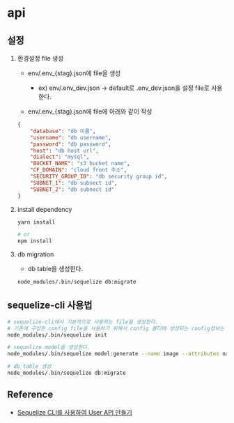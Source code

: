# api

## 설정

1. 환경설정 file 생성

   * env/.env_{stag}.json에 file을 생성
     * ex) env/.env_dev.json -> default로 .env_dev.json을 설정 file로 사용한다.

   * env/.env_{stag}.json에 file에 아래와 같이 작성

   ```json
   {
       "database": "db 이름",
       "username": "db username",
       "password": "db password",
       "host": "db host url",
       "dialect": "mysql",
       "BUCKET_NAME": "s3 bucket name",
       "CF_DOMAIN": "cloud front 주소",
       "SECURITY_GROUP_ID": "db security group id",
       "SUBNET_1": "db subnect id",
       "SUBNET_2": "db subnect id"
   }
   ```

2. install dependency

    ```bash
    yarn install

    # or
    npm install
    ```

3. db migration

    * db table을 생성한다.

    ```bash
    node_modules/.bin/sequelize db:migrate
    ```

## sequelize-cli 사용법

```bash
# sequelize-cli에서 기본적으로 사용하는 file을 생성한다.
# 기존에 구성한 config file을 사용하기 위해서 config 폴더에 생성되는 config정보는 사용하지 않았다.
node_modules/.bin/sequelize init

# sequelize model을 생성한다.
node_modules/.bin/sequelize model:generate --name image --attributes name:string

# db table 생성
node_modules/.bin/sequelize db:migrate
```

## Reference

* [Sequelize CLI를 사용하여 User API 만들기](https://velog.io/@jeff0720/Sequelize-CLI%EB%A5%BC-%EC%82%AC%EC%9A%A9%ED%95%98%EC%97%AC-%EA%B0%84%EB%8B%A8%ED%95%9C-User-API-%EB%A7%8C%EB%93%A4%EA%B8%B0-vdjpb8nl0k)
